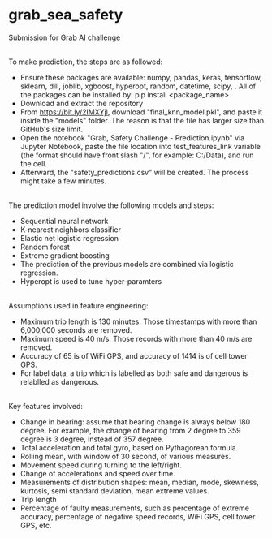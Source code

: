 # grab_sea_safety
Submission for Grab AI challenge

<br/>
To make prediction, the steps are as followed:

- Ensure these packages are available: numpy, pandas, keras, tensorflow, sklearn, dill, joblib, xgboost, hyperopt, random, datetime, scipy, . All of the packages can be installed by: pip install <package_name>
- Download and extract the repository
- From https://bit.ly/2IMXYjl, download "final_knn_model.pkl", and paste it inside the "models" folder. The reason is that the file has larger size than GitHub's size limit.
- Open the notebook "Grab, Safety Challenge - Prediction.ipynb" via Jupyter Notebook, paste the file location into test_features_link variable (the format should have front slash "/", for example: C:/Data), and run the cell.
- Afterward, the "safety_predictions.csv" will be created. The process might take a few minutes.

<br/>
The prediction model involve the following models and steps:

- Sequential neural network
- K-nearest neighbors classifier
- Elastic net logistic regression
- Random forest
- Extreme gradient boosting
- The prediction of the previous models are combined via logistic regression.
- Hyperopt is used to tune hyper-paramters

<br/>
Assumptions used in feature engineering:

- Maximum trip length is 130 minutes. Those timestamps with more than 6,000,000 seconds are removed.
- Maximum speed is 40 m/s. Those records with more than 40 m/s are removed.
- Accuracy of 65 is of WiFi GPS, and accuracy of 1414 is of cell tower GPS.
- For label data, a trip which is labelled as both safe and dangerous is relablled as dangerous.

<br/>
Key features involved:

- Change in bearing: assume that bearing change is always below 180 degree. For example, the change of bearing from 2 degree to 359 degree is 3 degree, instead of 357 degree.
- Total acceleration and total gyro, based on Pythagorean formula.
- Rolling mean, with window of 30 second, of various measures.
- Movement speed during turning to the left/right.
- Change of accelerations and speed over time. 
- Measurements of distribution shapes: mean, median, mode, skewness, kurtosis, semi standard deviation, mean extreme values.
- Trip length
- Percentage of faulty measurements, such as percentage of extreme accuracy, percentage of negative speed records, WiFi GPS, cell tower GPS, etc.

